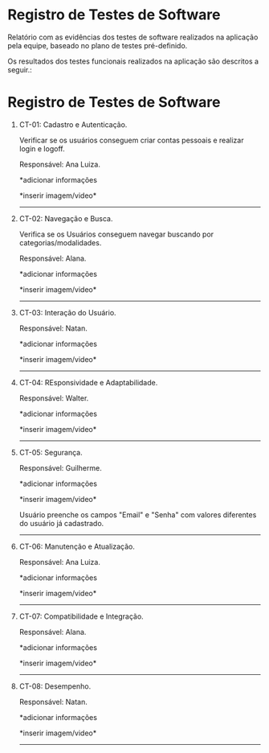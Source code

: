 # Registro de Testes de Software

Relatório com as evidências dos testes de software realizados na aplicação pela equipe, baseado no plano de testes pré-definido.

Os resultados dos testes funcionais realizados na aplicação são descritos a seguir.:

# Registro de Testes de Software


<ol>
  <li> CT-01: Cadastro e Autenticação.
  <p>Verificar se os usuários conseguem criar contas pessoais e realizar login e logoff.</p>

  Responsável: Ana Luiza.
  <p>*adicionar informações</p>
  *inserir imagem/video*

  </li> 
  <hr>
  
  <li> CT-02: Navegação e Busca.
  <p>Verifica se os Usuários conseguem navegar buscando por categorias/modalidades.</p>

  Responsável: Alana.
  <p>*adicionar informações</p>
  *inserir imagem/video*  
    
  </li>
  <hr>
  
  <li> CT-03: Interação do Usuário.

  Responsável: Natan.
  <p>*adicionar informações</p>
  *inserir imagem/video*      

  </li>
  <hr>
  
  <li> CT-04: REsponsividade e Adaptabilidade.
   
  Responsável: Walter. 
  <p>*adicionar informações</p>
  *inserir imagem/video*

  </li>
  <hr>
  
  <li> CT-05: Segurança.

  Responsável: Guilherme. 
  <p>*adicionar informações</p>
  *inserir imagem/video*
   <p>Usuário preenche os campos "Email" e "Senha" com valores diferentes do usuário já cadastrado.</p>
  

  </li>
  <hr>
  
  <li> CT-06: Manutenção e Atualização.

  Responsável: Ana Luiza. 
  <p>*adicionar informações</p>
  *inserir imagem/video*  
 
  </li>
  <hr>
  
  <li> CT-07: Compatibilidade e Integração.

  Responsável: Alana. 
  <p>*adicionar informações</p>
  *inserir imagem/video*  


  </li>
  <hr>
  
  <li> CT-08: Desempenho.
  

  Responsável: Natan. 
  <p>*adicionar informações</p>
  *inserir imagem/video*  

  </li>
  <hr>
  
 

